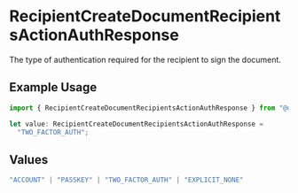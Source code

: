 # RecipientCreateDocumentRecipientsActionAuthResponse

The type of authentication required for the recipient to sign the document.

## Example Usage

```typescript
import { RecipientCreateDocumentRecipientsActionAuthResponse } from "@documenso/sdk-typescript/models/operations";

let value: RecipientCreateDocumentRecipientsActionAuthResponse =
  "TWO_FACTOR_AUTH";
```

## Values

```typescript
"ACCOUNT" | "PASSKEY" | "TWO_FACTOR_AUTH" | "EXPLICIT_NONE"
```